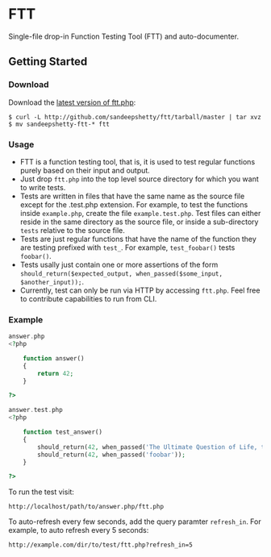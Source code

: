 # FTT

Single-file drop-in Function Testing Tool (FTT) and auto-documenter.


## Getting Started

### Download
Download the [latest version of ftt.php](https://github.com/sandeepshetty/ftt.php/archives/master):

```shell
$ curl -L http://github.com/sandeepshetty/ftt/tarball/master | tar xvz
$ mv sandeepshetty-ftt-* ftt
```


### Usage

* FTT is a function testing tool, that is, it is used to test regular functions purely based on their input and output.
* Just drop `ftt.php` into the top level source directory for which you want to write tests.
* Tests are written in files that have the same name as the source file except for the .test.php extension. For example, to test the functions inside `example.php`, create the file `example.test.php`. Test files can either reside in the same directory as the source file, or inside a sub-directory `tests` relative to the source file.
* Tests are just regular functions that have the name of the function they are testing prefixed with `test_`. For example, `test_foobar()` tests `foobar()`.
* Tests usally just contain one or more assertions of the form `should_return($expected_output, when_passed($some_input, $another_input));`.
* Currently, test can only be run via HTTP by accessing `ftt.php`. Feel free to contribute capabilities to run from CLI.


### Example
``` php
answer.php
<?php

	function answer()
	{
		return 42;
	}

?>
```

``` php
answer.test.php
<?php

	function test_answer()
	{
		should_return(42, when_passed('The Ultimate Question of Life, the Universe, and Everything'));
		should_return(42, when_passed('foobar'));
	}

?>
```

To run the test visit:

```
http://localhost/path/to/answer.php/ftt.php
```

To auto-refresh every few seconds, add the query paramter `refresh_in`. For example, to auto refresh every 5 seconds:

```
http://example.com/dir/to/test/ftt.php?refresh_in=5
```